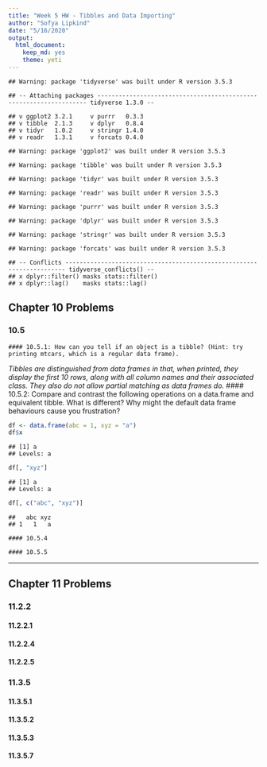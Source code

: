 ```yaml
---
title: "Week 5 HW - Tibbles and Data Importing"
author: "Sofya Lipkind"
date: "5/16/2020"
output: 
  html_document: 
    keep_md: yes
    theme: yeti
---
```


```
## Warning: package 'tidyverse' was built under R version 3.5.3
```

```
## -- Attaching packages ------------------------------------------------------------------- tidyverse 1.3.0 --
```

```
## v ggplot2 3.2.1     v purrr   0.3.3
## v tibble  2.1.3     v dplyr   0.8.4
## v tidyr   1.0.2     v stringr 1.4.0
## v readr   1.3.1     v forcats 0.4.0
```

```
## Warning: package 'ggplot2' was built under R version 3.5.3
```

```
## Warning: package 'tibble' was built under R version 3.5.3
```

```
## Warning: package 'tidyr' was built under R version 3.5.3
```

```
## Warning: package 'readr' was built under R version 3.5.3
```

```
## Warning: package 'purrr' was built under R version 3.5.3
```

```
## Warning: package 'dplyr' was built under R version 3.5.3
```

```
## Warning: package 'stringr' was built under R version 3.5.3
```

```
## Warning: package 'forcats' was built under R version 3.5.3
```

```
## -- Conflicts ---------------------------------------------------------------------- tidyverse_conflicts() --
## x dplyr::filter() masks stats::filter()
## x dplyr::lag()    masks stats::lag()
```

## Chapter 10 Problems

### 10.5

    #### 10.5.1: How can you tell if an object is a tibble? (Hint: try printing mtcars, which is a regular data frame).  
*Tibbles are distinguished from data frames in that, when printed, they display the first 10 rows, along with all column names and their associated class. They also do not allow partial matching as data frames do.*
    #### 10.5.2: Compare and contrast the following operations on a data.frame and equivalent tibble. What is different? Why might the default data frame behaviours cause you frustration?

```r
df <- data.frame(abc = 1, xyz = "a")
df$x
```

```
## [1] a
## Levels: a
```

```r
df[, "xyz"]
```

```
## [1] a
## Levels: a
```

```r
df[, c("abc", "xyz")]
```

```
##   abc xyz
## 1   1   a
```


    #### 10.5.4  

    #### 10.5.5  

---

## Chapter 11 Problems

### 11.2.2

#### 11.2.2.1  

#### 11.2.2.4  

#### 11.2.2.5  

### **11.3.5**  

#### 11.3.5.1  

#### 11.3.5.2  

#### 11.3.5.3  

#### 11.3.5.7
